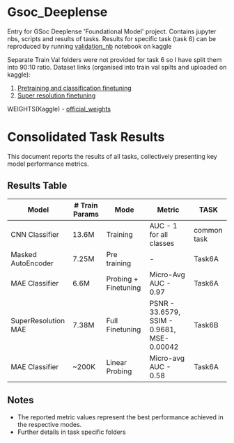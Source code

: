 # Gsoc_Deeplense
Entry for GSoc Deeplense 'Foundational Model' project. Contains jupyter nbs, scripts and results of tasks.
Results for specific task (task 6) can be reproduced by running [validation_nb](validation_deeplense_task6.ipynb) notebook on kaggle

Separate Train Val folders were not provided for task 6 so I have split them into 90:10 ratio.
Dataset links (organised into train val spilts and uploaded on kaggle):
1. [Pretraining and classification finetuning](https://www.kaggle.com/datasets/mldtype/masked-autoencoder)
2. [Super resolution finetuning](https://www.kaggle.com/datasets/mldtype/mae-sr-dataset-split/data)

WEIGHTS(Kaggle) - [official_weights](https://www.kaggle.com/datasets/mldtype/weights-ml4sci-all)
# Consolidated Task Results

This document reports the results of all tasks, collectively presenting key model performance metrics.

## Results Table

| Model       | # Train Params | Mode     | Metric |TASK
|------------|---------|---------|--------|-------|
| CNN Classifier   | 13.6M     | Training | AUC - 1 for all classes  | common task
| Masked AutoEncoder    | 7.25M    | Pre training  | -| Task6A
| MAE Classifier    | 6.6M    | Probing + Finetuning| Micro-Avg AUC - 0.97  | Task6A
| SuperResolution MAE    | 7.38M    | Full Finetuning | PSNR - 33.6579, SSIM - 0.9681, MSE- 0.00042 | Task6B
| MAE Classifier    | ~200K    | Linear Probing | Micro-avg AUC - 0.58  | Task6A




## Notes
- The reported metric values represent the best performance achieved in the respective modes.
- Further details in task specific folders


